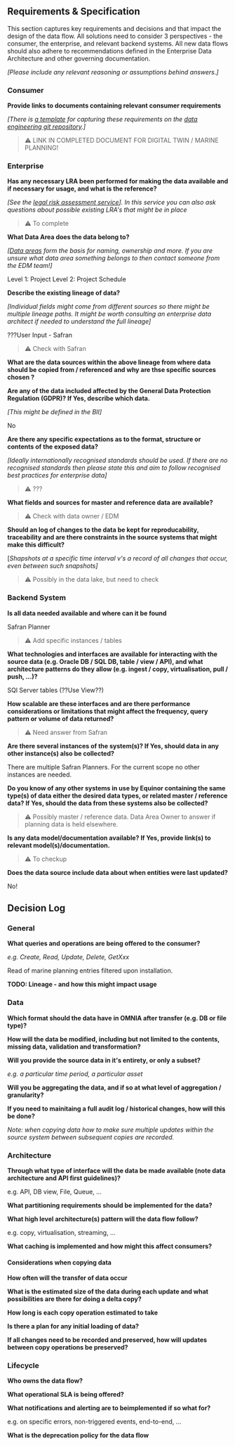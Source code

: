 ## Requirements & Specification

This section captures key requirements and decisions and that impact the design of the data flow. All solutions need to consider 3 perspectives - the consumer, the enterprise, and relevant backend systems. All new data flows should also adhere to recommendations defined in the Enterprise Data Architecture and other governing documentation.

*[Please include any relevant reasoning or assumptions behind answers.]*

### Consumer

**Provide links to documents containing relevant consumer requirements**

*[There is [a template](https://github.com/equinor/data-engineering/blob/master/docs/Consumer%20Requirements.md) for capturing these requirements on the [data engineering git repository](https://github.com/equinor/data-engineering).]*

> :warning: LINK IN COMPLETED DOCUMENT FOR DIGITAL TWIN / MARINE PLANNING!

### Enterprise

**Has any necessary LRA been performed for making the data available and if necessary for usage, and what is the reference?**

*[See the [legal risk assessment service](https://equinor.service-now.com/selfservice?id=kb_article&sys_id=c5acb55fdb610c94c293199f299619dd)]. In this service you can also ask questions about possible existing LRA's that might be in place*

> :warning: To complete

**What Data Area does the data belong to?**

*[[Data areas](https://eita.equinor.com/companyea/?oid=bd7e452f-a8be-43f7-86fa-9513b8ce95a9) form the basis for naming, ownership and more. If you are unsure what data area something belongs to then contact someone from the EDM team!]*

Level 1: Project
Level 2: Project Schedule

**Describe the existing lineage of data?**

*[Individual fields might come from different sources so there might be multiple lineage paths. It might be worth consulting an enterprise data architect if needed to understand the full lineage]*

???User Input - Safran

> :warning: Check with Safran

**What are the data sources within the above lineage from where data should be copied from / referenced and why are thse specific sources chosen ?**

**Are any of the data included affected by the General Data Protection Regulation (GDPR)? If Yes, describe which data.**

*[This might be defined in the BII]*

No

**Are there any specific expectations as to the format, structure or contents of the exposed data?**

*[Ideally internationally recognised standards should be used. If there are no recognised standards then please state this and aim to follow recognised best practices for enterprise data]*

> :warning: ???

**What fields and sources for master and reference data are available?**

> :warning: Check with data owner / EDM

**Should an log of changes to the data be kept for reproducability, traceability and are there constraints in the source systems that might make this difficult?**

[*Shapshots at a specific time interval v's a record of all changes that occur, even between such snapshots]*

> :warning: Possibly in the data lake, but need to check

### Backend System

**Is all data needed available and where can it be found**

Safran Planner 

> :warning: Add specific instances / tables

**What technologies and interfaces are available for interacting with the  source data (e.g. Oracle DB / SQL DB, table / view / API), and what architecture patterns do they allow (e.g. ingest / copy, virtualisation, pull / push, ...)?**

SQl Server tables (??Use View??)

**How scalable are these interfaces and are there performance considerations or limitations that might affect the frequency, query pattern or volume of data returned?**

> :warning: Need answer from Safran

**Are there several instances of the system(s)? If Yes, should data in any other instance(s) also be collected?**

There are multiple Safran Planners. For the current scope no other instances are needed.

**Do you know of any other systems in use by Equinor containing the same type(s) of data either the desired data types, or related master / reference data? If Yes, should the data from these systems also be collected?**

> :warning: Possibly master / reference data. Data Area Owner to answer if planning data is held elsewhere.

**Is any data model/documentation available? If Yes, provide link(s) to relevant model(s)/documentation.**

> :warning: To checkup

**Does the data source include data about when entities were last updated?**

No!

## Decision Log

### General

**What queries and operations are being offered to the consumer?**

*e.g. Create, Read, Update, Delete, GetXxx*

Read of marine planning entries filtered upon installation.


**TODO: Lineage - and how this might impact usage**


### Data

**Which format should the data have in OMNIA after transfer (e.g. DB or file type)?**



**How will the data be modified, including but not limited to the contents, missing data, validation and transformation?**

**Will you provide the source data in it's entirety, or only a subset?**

*e.g. a particular time period, a particular asset*

**Will you be aggregating the data, and if so at what level of aggregation / granularity?**

**If you need to mainitaing a full audit log / historical changes, how will this be done?**

*Note: when copying data how to make sure multiple updates within the source system between subsequent copies are recorded.*

### Architecture

**Through what type of interface will the data be made available (note data architecture and API first guidelines)?**

e.g. API, DB view, File, Queue, ...

**What partitioning requirements should be implemented for the data?**

**What high level architecture(s) pattern will the data flow follow?** 

e.g. copy, virtualisation, streaming, ...

**What caching is implemented and how might this affect consumers?**

#### Considerations when copying data

**How often will the transfer of data occur**

**What is the estimated size of the data during each update and what possibilities are there for doing a delta copy?**

**How long is each copy operation estimated to take**

**Is there a plan for any initial loading of data?**

**If all changes need to be recorded and preserved, how will updates between copy operations be preserved?**

### Lifecycle

**Who owns the data flow?**

**What operational SLA is being offered?**

**What notifications and alerting are to beimplemented if so what for?**

e.g. on specific errors, non-triggered events, end-to-end, ... 

**What is the deprecation policy for the data flow**
